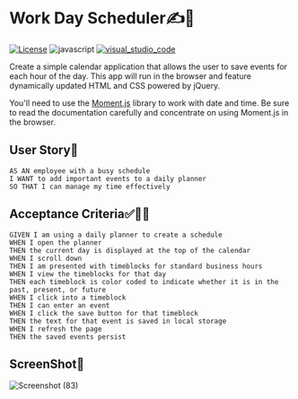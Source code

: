 # Work Day Scheduler✍📖
[![License](https://img.shields.io/badge/License-Apache%202.0-green.svg)](https://opensource.org/licenses/Apache-2.0)
![javascript](https://aleen42.github.io/badges/src/javascript.svg) 
[![visual_studio_code](https://aleen42.github.io/badges/src/visual_studio_code.svg)](https://code.visualstudio.com) 


Create a simple calendar application that allows the user to save events for each hour of the day. This app will run in the browser and feature dynamically updated HTML and CSS powered by jQuery.

You'll need to use the [Moment.js](https://momentjs.com/) library to work with date and time. Be sure to read the documentation carefully and concentrate on using Moment.js in the browser.

## User Story🙌

```
AS AN employee with a busy schedule
I WANT to add important events to a daily planner
SO THAT I can manage my time effectively
```

## Acceptance Criteria✅👨‍💻

```
GIVEN I am using a daily planner to create a schedule
WHEN I open the planner
THEN the current day is displayed at the top of the calendar
WHEN I scroll down
THEN I am presented with timeblocks for standard business hours
WHEN I view the timeblocks for that day
THEN each timeblock is color coded to indicate whether it is in the past, present, or future
WHEN I click into a timeblock
THEN I can enter an event
WHEN I click the save button for that timeblock
THEN the text for that event is saved in local storage
WHEN I refresh the page
THEN the saved events persist
```

## ScreenShot📸
![Screenshot (83)](https://user-images.githubusercontent.com/62157127/88461673-823fc680-ce73-11ea-9ed0-1fb34a744aa9.png)
